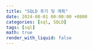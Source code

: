 ```yaml
---
title: "SQLD 후기 및 계획"
date: 2024-08-01 00:00:00 +0800
categories: [sql, SQLD]
tags: [sql]
math: true
render_with_liquid: false
---
```


